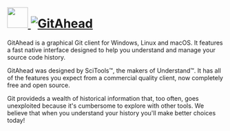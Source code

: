 # [<img src="https://cdn.jsdelivr.net/gh/JourneyOver/chocolatey-packages@76c7b31b4ba90b90decfbc40c928a9b939973555/automatic/gitahead/icons/48x48.png" height="48" width="48" /> ![GitAhead](https://img.shields.io/chocolatey/v/gitahead.svg?label=GitAhead&style=for-the-badge)](https://chocolatey.org/packages/gitahead)

GitAhead is a graphical Git client for Windows, Linux and macOS. It features a fast native interface designed to help you understand and manage your source code history.

GitAhead was designed by SciTools™, the makers of Understand™. It has all of the features you expect from a commercial quality client, now completely free and open source.

Git provideds a wealth of historical information that, too often, goes unexploited because it's cumbersome to explore with other tools. We believe that when you understand your history you'll make better choices today!
